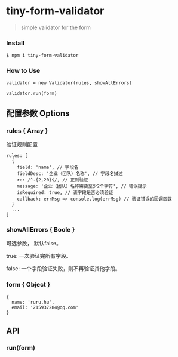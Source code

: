 # tiny-form-validator
> simple validator for the form

### Install

```bash
$ npm i tiny-form-validator
```

### How to Use

```
validator = new Validator(rules, showAllErrors)

validator.run(form)

```

## 配置参数 Options

### rules { Array }

验证规则配置

```
rules: [
  {
    field: 'name', // 字段名
    fieldDesc: '企业（团队）名称', // 字段名描述
    re: /^.{2,20}$/, // 正则验证
    message: '企业（团队）名称需要至少2个字符', // 错误提示
    isRequired: true, // 该字段是否必须验证
    callback: errMsg => console.log(errMsg) // 验证错误的回调函数
  }
  ...
]
```

### showAllErrors { Boole }

可选参数， 默认false。

true: 一次验证完所有字段。

false: 一个字段验证失败，则不再验证其他字段。


### form { Object }
```
{
  name: 'ruru.hu',
  email: '215937284@qq.com'
}
```

## API

### run(form)


